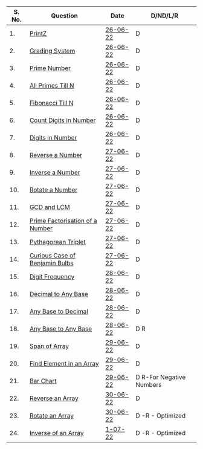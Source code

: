 |S. No. | Question      | Date | D/ND/L/R |
| -----------| ----------- | ----------- | ----------- |
|1.| [PrintZ](https://nados.io/question/print-z)      | [26-06-22](https://github.com/satanpr/PepCodingDSA/blob/main/printZ.java)       | D |
|2.| [Grading System](https://nados.io/question/grading-system?zen=true)| [26-06-22](https://github.com/satanpr/PepCodingDSA/blob/main/GradingSystem.java)       | D |
|3.| [Prime Number](https://nados.io/question/is-a-number-prime?zen=true)| [26-06-22](https://github.com/satanpr/PepCodingDSA/blob/main/PrimeNumber.java)       | D |
|4.| [All Primes Till N](https://nados.io/question/print-all-primes-till-n?zen=true)| [26-06-22](https://github.com/satanpr/PepCodingDSA/blob/main/AllPrimesTillN.java)       | D |
|5.| [Fibonacci Till N](https://nados.io/question/print-fibonacci-numbers-till-n?zen=true)| [26-06-22](https://github.com/satanpr/PepCodingDSA/blob/main/FibonacciTillN.java)       | D |
|6.| [Count Digits in Number](https://nados.io/question/count-digits-in-a-number?zen=true)| [26-06-22](https://github.com/satanpr/PepCodingDSA/blob/main/CountDigitsInNumber.java)       | D |
|7.| [Digits in Number](https://nados.io/question/digits-of-a-number?zen=true)| [26-06-22](https://github.com/satanpr/PepCodingDSA/blob/main/DigitsInNumber.java)       | D |
|8.| [Reverse a Number](https://nados.io/question/reverse-a-number?zen=true)| [27-06-22](https://github.com/satanpr/PepCodingDSA/blob/main/ReverseNumber.java)       | D |
|9.| [Inverse a Number](https://nados.io/question/inverse-of-a-number?zen=true)      | [27-06-22](https://github.com/satanpr/PepCodingDSA/blob/main/InverseNumber.java)       | D |
|10.| [Rotate a Number](https://nados.io/question/rotate-a-number?zen=true)      | [27-06-22](https://github.com/satanpr/PepCodingDSA/blob/main/RotateANumber.java)       | D |
|11.| [GCD and LCM](https://nados.io/question/gcd-and-lcm?zen=true)      | [27-06-22](https://github.com/satanpr/PepCodingDSA/blob/main/GCDLCM.java)       | D |
|12.| [Prime Factorisation of a Number](https://nados.io/question/prime-factorisation-of-a-number?zen=true)      | [27-06-22](https://github.com/satanpr/PepCodingDSA/blob/main/PrimeFactorisation.java)       | D |
|13.| [Pythagorean Triplet](https://nados.io/question/pythagorean-triplet?zen=true)      | [27-06-22](https://github.com/satanpr/PepCodingDSA/blob/main/PythagoreanTriplet.java)       | D |
|14.| [Curious Case of Benjamin Bulbs](https://nados.io/question/the-curious-case-of-benjamin-bulbs?zen=true)      | [27-06-22](https://github.com/satanpr/PepCodingDSA/blob/main/BenjaminBulbs.java)       | D |
|15.| [Digit Frequency](https://nados.io/question/digit-frequency?zen=true)      | [28-06-22](https://github.com/satanpr/PepCodingDSA/blob/main/DigitFrequency.java)       | D |
|16.| [Decimal to Any Base](https://nados.io/question/decimal-to-any-base?zen=true)      | [28-06-22](https://github.com/satanpr/PepCodingDSA/blob/main/DecimalToAnyBase.java)       | D |
|17.| [Any Base to Decimal](https://nados.io/question/any-base-to-decimal?zen=true)      | [28-06-22](https://github.com/satanpr/PepCodingDSA/blob/main/AnyBaseToDecimal.java)       | D |
|18.| [Any Base to Any Base](https://nados.io/question/any-base-to-any-base?zen=true)      | [28-06-22](https://github.com/satanpr/PepCodingDSA/blob/main/AnyBaseToAnyBase.java)       | D R|
|19.| [Span of Array](https://nados.io/question/span-of-array?zen=true)      | [29-06-22](https://github.com/satanpr/PepCodingDSA/blob/main/SpanOfArray.java)       | D |
|20.| [Find Element in an Array](https://nados.io/question/find-element-in-an-array?zen=true)      | [29-06-22](https://github.com/satanpr/PepCodingDSA/blob/main/FindElementInAnArray.java)       | D |
|21.| [Bar Chart](https://nados.io/question/bar-chart?zen=true)      | [29-06-22](https://github.com/satanpr/PepCodingDSA/blob/main/BarChart.java)       | D R-For Negative Numbers|
|22.| [Reverse an Array](https://nados.io/question/reverse-an-array?zen=true)      | [30-06-22](https://github.com/satanpr/PepCodingDSA/blob/main/ReverseArray.java)       | D |
|23.| [Rotate an Array](https://nados.io/question/rotate-an-array?zen=true)      | [30-06-22](https://github.com/satanpr/PepCodingDSA/blob/main/RotateAnArray.java)       | D -R - Optimized|
|24.| [Inverse of an Array](https://nados.io/question/inverse-of-an-array?zen=true)      | [1-07-22](https://github.com/satanpr/PepCodingDSA/blob/main/ReverseArray.java)       | D -R - Optimized|


